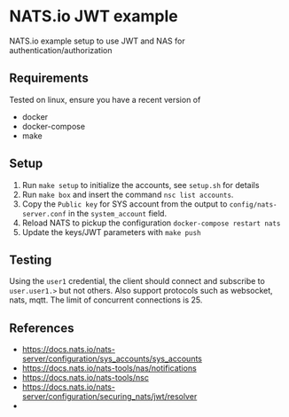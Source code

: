 # NATS.io JWT example

NATS.io example setup to use JWT and NAS for authentication/authorization

## Requirements

Tested on linux, ensure you have a recent version of 

- docker
- docker-compose
- make

## Setup

1. Run `make setup` to initialize the accounts, see `setup.sh` for details
2. Run `make box` and insert the command `nsc list accounts`. 
3. Copy the `Public key` for SYS account from the output to `config/nats-server.conf` in the `system_account` field.
4. Reload NATS to pickup the configuration `docker-compose restart nats`
5. Update the keys/JWT parameters with `make push`

## Testing

Using the `user1` credential, the client should connect and subscribe to `user.user1.>` but not others. Also support protocols such as websocket, nats, mqtt. The limit of concurrent connections is 25.

## References

- https://docs.nats.io/nats-server/configuration/sys_accounts/sys_accounts
- https://docs.nats.io/nats-tools/nas/notifications
- https://docs.nats.io/nats-tools/nsc
- https://docs.nats.io/nats-server/configuration/securing_nats/jwt/resolver
- 